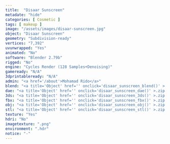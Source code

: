 ```yaml
---
title:  "Disaar Sunscreen"
metadate: "hide"
categories: [ Cosmetic ]
tags: [ makeup ]
image: "/assets/images/disaar-sunscreen.jpg"
object: "Disaar Sunscreen"
geometry: "Subdivision-ready"
vertices: "7,392"
uvunwrapped: "Yes"
animated: "No"
software: "Blender 2.79b"
rigged: "No"
engine: "Cycles Render (128 Samples+Denoising)"
gameready: "N/A"
3dprintableready: "N/A"
admin: "<a href='/about'>Mohamad Rido</a>"
blend: "<a title='Object' href='' onclick='disaar_sunscreen_blend()' >.zip 689.3 kB</a>"
dae: "<a title='Object' href='' onclick='disaar_sunscreen_dae()' >.zip 315.7 kB</a>"
3ds: "<a title='Object' href='' onclick='disaar_sunscreen_3ds()' >.zip 196.5 kB</a>"
fbx: "<a title='Object' href='' onclick='disaar_sunscreen_fbx()' >.zip 348.2 kB</a>"
obj: "<a title='Object' href='' onclick='disaar_sunscreen_obj()' >.zip 250.1 kB</a>"
stl: "<a title='Object' href='' onclick='disaar_sunscreen_stl()' >.zip 275.5 kB</a>"
texture: "Yes"
hdri: "No"
imagetexture: ".png"
environment: ".hdr"
notice: "-"
---
```

